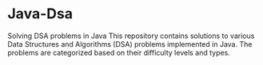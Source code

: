 # Java-Dsa
Solving DSA problems in Java
This repository contains solutions to various Data Structures and Algorithms (DSA) problems implemented in Java. The problems are categorized based on their difficulty levels and types.
